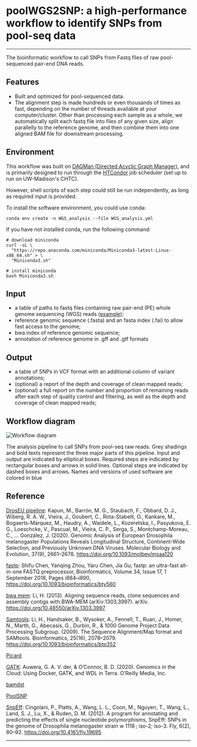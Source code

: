 # poolWGS2SNP: a high-performance workflow to identify SNPs from pool-seq data
----
The bioinformatic workflow to call SNPs from Fastq files of raw pool-sequenced pair-end DNA reads.

## Features
* Built and optimized for pool-sequenced data.
* The alignment step is made hundreds or even thousands of times as fast, depending on the number of threads available at your computer/cluster. Other than processing each sample as a whole, we automatically split each fastq file into files of any given size, align parallelly to the reference genome, and then combine them into one aligned BAM file for downstream processing.

## Environment
This workflow was built on [DAGMan (Directed Acyclic Graph Manager)][DAGMan], and is primarily designed to run through the [HTCondor][HTCondor] job scheduler (set up to run on UW-Madison's CHTC). 

However, shell scripts of each step could still be run independently, as long as required input is provided.

To install the software environment, you could use conda:
```
conda env create -n WGS_analysis --file WGS_analysis.yml
```
If you have not installed conda, run the following command:
```
# download miniconda
curl -sL \
  "https://repo.anaconda.com/miniconda/Miniconda3-latest-Linux-x86_64.sh" > \
  "Miniconda3.sh"
```
```  
# install miniconda
bash Miniconda3.sh
```
## Input
* a table of paths to fastq files containing raw pair-end (PE) whole genome sequencing (WGS) reads ([example](docs/input_list.txt));
* reference genomic sequence (.fasta) and an fasta index (.fai) to allow fast access to the genome;
* bwa index of reference genomic sequence;
* annotation of reference genome in .gff and .gtf formats

## Output
* a table of SNPs in VCF format with an additional column of variant annotations;
* (optional) a report of the depth and coverage of clean mapped reads;
* (optional) a full report on the number and proportion of remaining reads after each step of quality control and filtering, as well as the depth and coverage of clean mapped reads;

## Workflow diagram
![Workflow diagram](docs/pipeline.jpg)

The analysis pipeline to call SNPs from pool-seq raw reads. Grey shadings and bold texts represent the three major parts of this pipeline. Input and output are indicated by elliptical boxes. Required steps are indicated by rectangular boxes and arrows in solid lines. Optional steps are indicated by dashed boxes and arrows. Names and versions of used software are colored in blue

## Reference
[DrosEU pipeline](https://github.com/capoony/DrosEU_pipeline): Kapun, M., Barrón, M. G., Staubach, F., Obbard, D. J., Wiberg, R. A. W., Vieira, J., Goubert, C., Rota-Stabelli, O., Kankare, M., Bogaerts-Márquez, M., Haudry, A., Waidele, L., Kozeretska, I., Pasyukova, E. G., Loeschcke, V., Pascual, M., Vieira, C. P., Serga, S., Montchamp-Moreau, C., … González, J. (2020). Genomic Analysis of European Drosophila melanogaster Populations Reveals Longitudinal Structure, Continent-Wide Selection, and Previously Unknown DNA Viruses. Molecular Biology and Evolution, 37(9), 2661–2678. https://doi.org/10.1093/molbev/msaa120

[fastp](https://github.com/OpenGene/fastp): Shifu Chen, Yanqing Zhou, Yaru Chen, Jia Gu; fastp: an ultra-fast all-in-one FASTQ preprocessor, Bioinformatics, Volume 34, Issue 17, 1 September 2018, Pages i884–i890, https://doi.org/10.1093/bioinformatics/bty560

[bwa mem](https://github.com/lh3/bwa): Li, H. (2013). Aligning sequence reads, clone sequences and assembly contigs with BWA-MEM (arXiv:1303.3997). arXiv. https://doi.org/10.48550/arXiv.1303.3997

[Samtools](https://github.com/samtools/samtools): Li, H., Handsaker, B., Wysoker, A., Fennell, T., Ruan, J., Homer, N., Marth, G., Abecasis, G., Durbin, R., & 1000 Genome Project Data Processing Subgroup. (2009). The Sequence Alignment/Map format and SAMtools. Bioinformatics, 25(16), 2078–2079. https://doi.org/10.1093/bioinformatics/btp352

[Picard](https://github.com/broadinstitute/picard)

[GATK](https://github.com/broadgsa/gatk): Auwera, G. A. V. der, & O’Connor, B. D. (2020). Genomics in the Cloud: Using Docker, GATK, and WDL in Terra. O’Reilly Media, Inc.

[bamdst](https://github.com/shiquan/bamdst)

[PoolSNP](https://github.com/capoony/PoolSNP)

[SnpEff](https://pcingola.github.io/SnpEff/): Cingolani, P., Platts, A., Wang, L. L., Coon, M., Nguyen, T., Wang, L., Land, S. J., Lu, X., & Ruden, D. M. (2012). A program for annotating and predicting the effects of single nucleotide polymorphisms, SnpEff: SNPs in the genome of Drosophila melanogaster strain w 1118 ; iso-2; iso-3. Fly, 6(2), 80–92. https://doi.org/10.4161/fly.19695

----
[DAGMan]: https://htcondor.org/dagman/dagman.html
[HTCondor]: https://htcondor.org/htcondor/overview/
[DrosEU pipeline]: https://github.com/capoony/DrosEU_pipeline
